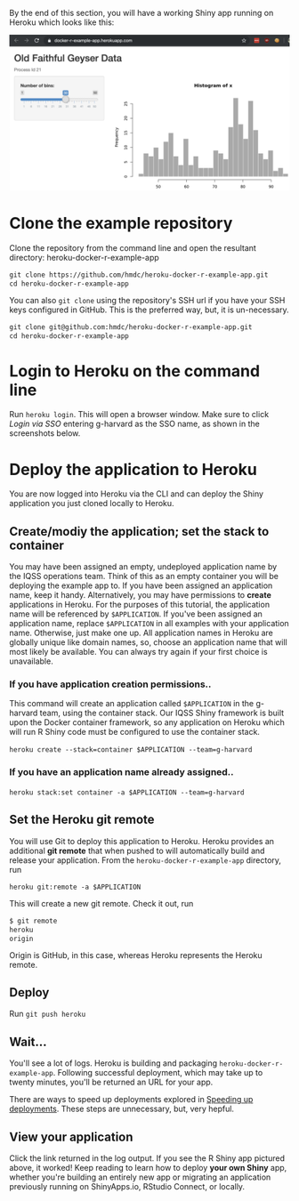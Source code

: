 By the end of this section, you will have a working Shiny app running on Heroku which looks like this:

![A working Shiny app deployed to Heroku](../images/working-app.png)

# Clone the example repository
Clone the repository from the command line and open the resultant directory: heroku-docker-r-example-app
```
git clone https://github.com/hmdc/heroku-docker-r-example-app.git
cd heroku-docker-r-example-app
```
You can also ```git clone``` using the repository's SSH url if you have your
SSH keys configured in GitHub. This is the preferred way, but, it is un-necessary.
```
git clone git@github.com:hmdc/heroku-docker-r-example-app.git
cd heroku-docker-r-example-app
```
# Login to Heroku on the command line
Run ```heroku login```. This will open a browser window. Make sure to click *Login via SSO* entering g-harvard as the SSO name, as shown in the screenshots below.

# Deploy the application to Heroku
You are now logged into Heroku via the CLI and can deploy the Shiny application you just cloned locally to Heroku.

## Create/modiy the application; set the stack to container
You may have been assigned an empty, undeployed application name by the IQSS operations team. Think of this as an empty container you will be deploying the example app to. If you have been assigned an application name, keep it handy. Alternatively, you may have permissions to **create** applications in Heroku.
For the purposes of this tutorial, the application name will be referenced by ```$APPLICATION```. If you've been assigned an application name, replace ```$APPLICATION``` in all examples with your application name. Otherwise, just make one up. All application names in Heroku are globally unique like domain names, so, choose an application name that will most likely be available. You can always try again if your first choice is unavailable.

### If you have application creation permissions..
This command will create an application called ```$APPLICATION``` in the g-harvard team, using the container stack. Our IQSS Shiny framework is built upon the Docker container framework, so any application on Heroku which will run R Shiny code must be configured to use the container stack.

```heroku create --stack=container $APPLICATION --team=g-harvard```

### If you have an application name already assigned..
```heroku stack:set container -a $APPLICATION --team=g-harvard```

## Set the Heroku git remote
You will use Git to deploy this application to Heroku. Heroku provides an additional **git remote** that when pushed to will automatically build and release your application. From the ```heroku-docker-r-example-app``` directory, run
```
heroku git:remote -a $APPLICATION
```
This will create a new git remote. Check it out, run
```
$ git remote
heroku
origin
```
Origin is GitHub, in this case, whereas Heroku represents the Heroku remote.

## Deploy
Run ```git push heroku``` 

## Wait...
You'll see a lot of logs. Heroku is building and packaging ```heroku-docker-r-example-app```. Following successful deployment, which may take
up to twenty minutes, you'll be returned an URL for your app.

There are ways to speed up deployments explored in [Speeding up deployments](deploy/SpeedingUp.md). These steps are unnecessary, but, very hepful.

## View your application
Click the link returned in the log output. If you see the R Shiny app pictured above, it worked! Keep reading to learn how to deploy **your own Shiny** app, whether you're building an entirely new app or migrating an application previously running on ShinyApps.io, RStudio Connect, or locally.